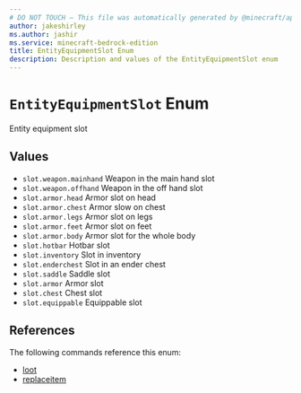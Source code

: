 ```yaml
---
# DO NOT TOUCH — This file was automatically generated by @minecraft/api-docs-generator, to report problems file an issue at https://github.com/Mojang/minecraft-scripting-libraries
author: jakeshirley
ms.author: jashir
ms.service: minecraft-bedrock-edition
title: EntityEquipmentSlot Enum
description: Description and values of the EntityEquipmentSlot enum
---
```

# `EntityEquipmentSlot` Enum
Entity equipment slot

## Values
- `slot.weapon.mainhand`
Weapon in the main hand slot
- `slot.weapon.offhand`
Weapon in the off hand slot
- `slot.armor.head`
Armor slot on head
- `slot.armor.chest`
Armor slow on chest
- `slot.armor.legs`
Armor slot on legs
- `slot.armor.feet`
Armor slot on feet
- `slot.armor.body`
Armor slot for the whole body
- `slot.hotbar`
Hotbar slot
- `slot.inventory`
Slot in inventory
- `slot.enderchest`
Slot in an ender chest
- `slot.saddle`
Saddle slot
- `slot.armor`
Armor slot
- `slot.chest`
Chest slot
- `slot.equippable`
Equippable slot

## References
The following commands reference this enum:
- [loot](../commands/loot.md)
- [replaceitem](../commands/replaceitem.md)
